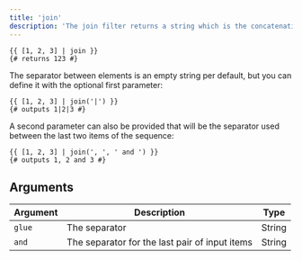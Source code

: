 ```yaml
---
title: 'join'
description: 'The join filter returns a string which is the concatenation of the items of a sequence.'
---
```


```canvas
{{ [1, 2, 3] | join }}
{# returns 123 #}
```

The separator between elements is an empty string per default, but you can define it with the optional first parameter:

```canvas
{{ [1, 2, 3] | join('|') }}
{# outputs 1|2|3 #}
```

A second parameter can also be provided that will be the separator used between the last two items of the sequence:

```canvas
{{ [1, 2, 3] | join(', ', ' and ') }}
{# outputs 1, 2 and 3 #}
```

## Arguments

Argument | Description                                    | Type
-------- | ---------------------------------------------- | ------
`glue`   | The separator                                  | String
`and`    | The separator for the last pair of input items | String
